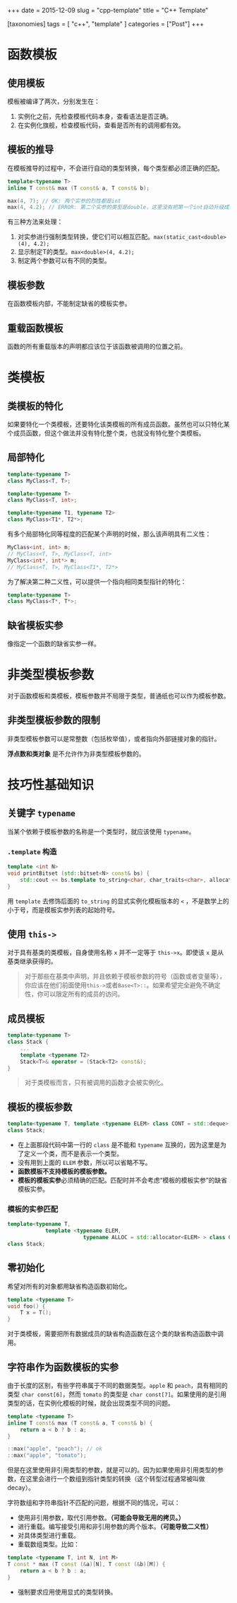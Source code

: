 +++
date = 2015-12-09
slug = "cpp-template"
title = "C++ Template"

[taxonomies]
tags = [ "c++", "template" ]
categories = ["Post"]
+++

# 函数模板

## 使用模板

模板被编译了两次，分别发生在：

1. 实例化之前，先检查模板代码本身，查看语法是否正确。
2. 在实例化旗舰，检查模板代码，查看是否所有的调用都有效。

## 模板的推导

在模板推导的过程中，不会进行自动的类型转换，每个类型都必须正确的匹配。

```c++
template<typename T>
inline T const& max (T const& a, T const& b);

max(4, 7); // OK: 两个实参的烈性都是int
max(4, 4.2); // ERROR: 第二个实参的类型是double，这里没有把第一个int自动升级成了double
```
有三种方法来处理：

1. 对实参进行强制类型转换，使它们可以相互匹配。`max(static_cast<double>(4), 4.2);`
2. 显示制定T的类型。`max<double>(4, 4.2);`
3. 制定两个参数可以有不同的类型。

## 模板参数

在函数模板内部，不能制定缺省的模板实参。

## 重载函数模板

函数的所有重载版本的声明都应该位于该函数被调用的位置之前。

# 类模板

## 类模板的特化

如果要特化一个类模板，还要特化该类模板的所有成员函数。虽然也可以只特化某个成员函数，但这个做法并没有特化整个类，也就没有特化整个类模板。

## 局部特化

```c++
template<typename T>
class MyClass<T, T>;

template<typename T>
class MyClass<T, int>;

template<typename T1, typename T2>
class MyClass<T1*, T2*>;
```

有多个局部特化同等程度的匹配某个声明的时候，那么该声明具有二义性：
```c++
MyClass<int, int> m;
// MyClass<T, T>, MyClass<T, int>
MyClass<int*, int*> m;
// MyClass<T, T>, MyClass<T1*, T2*>
```
为了解决第二种二义性，可以提供一个指向相同类型指针的特化：
```c++
template<typename T>
class MyClass<T*, T*>;
```

## 缺省模板实参

像指定一个函数的缺省实参一样。

# 非类型模板参数

对于函数模板和类模板，模板参数并不局限于类型，普通纸也可以作为模板参数。

## 非类型模板参数的限制

非类型模板参数可以是常整数（包括枚举值），或者指向外部链接对象的指针。

**浮点数和类对象** 是不允许作为非类型模板参数的。

# 技巧性基础知识

## 关键字 `typename`

当某个依赖于模板参数的名称是一个类型时，就应该使用 `typename`。

### `.template` 构造

```c++
template <int N>
void printBitset (std::bitset<N> const& bs) {
    std::cout << bs.template to_string<char, char_traits<char>, allocator<char> >();
}
```

用 `template` 去修饰后面的 `to_string` 的显式实例化模板版本的 `<` ，不是数学上的小于号，而是模板实参列表的起始符号。

## 使用 `this->`
对于具有基类的类模板，自身使用名称 `x` 并不一定等于 `this->x`。即使该 `x` 是从基类继承获得的。

> 对于那些在基类中声明，并且依赖于模板参数的符号（函数或者变量等），你应该在他们前面使用`this->`或者`Base<T>::`。如果希望完全避免不确定性，你可以限定所有的成员的访问。

## 成员模板

```c++
template<typename T>
class Stack {
    ...
    template <typename T2>
    Stack<T>& operator = (Stack<T2> const&);
}
```

> 对于类模板而言，只有被调用的函数才会被实例化。

## 模板的模板参数

```c++
template<typename T, template <typename ELEM> class CONT = std::deque>
class Stack;
```
* 在上面那段代码中第一行的 `class` 是不能和 `typename` 互换的，因为这里是为了定义一个类，而不是表示一个类型。
* 没有用到上面的 `ELEM` 参数，所以可以省略不写。
* **函数模板不支持模板的模板参数。**
* **模板的模板实参**必须精确的匹配。匹配时并不会考虑“模板的模板实参”的缺省模板实参。

### 模板的实参匹配

```c++
template<typename T,
            template <typename ELEM,
                        typename ALLOC = std::allocator<ELEM> > class CONT = std::deque>
class Stack;
```

## 零初始化

希望对所有的对象都用缺省构造函数初始化。
```c++
template <typename T>
void foo() {
    T x = T();
}
```
对于类模板，需要把所有数据成员的缺省构造函数在这个类的缺省构造函数中调用。

## 字符串作为函数模板的实参

由于长度的区别，有些字符串属于不同的数据类型。`apple` 和 `peach`，具有相同的类型 `char const[6]`，然而 `tomato` 的类型是 `char const[7]`。如果使用的是引用类型的话，在实例化模板的时候，就会出现类型不同的问题。
```c++
template <typename T>
inline T const& max (T const& a, T const& b) {
    return a < b ? b : a;
}

::max("apple", "peach"); // ok
::max("apple", "tomato");
```

但是在这里使用非引用类型的参数，就是可以的。因为如果使用非引用类型的参数，在这里会进行一个数组到指针类型的转换（这个转型过程通常被叫做decay）。

字符数组和字符串指针不匹配的问题，根据不同的情况，可以：
* 使用非引用参数，取代引用参数。**（可能会导致无用的拷贝。）**
* 进行重载。编写接受引用和非引用参数的两个版本。**（可能导致二义性）**
* 对具体类型进行重载。
* 重载数组类型。比如：
```c++
template <typename T, int N, int M>
T const * max (T const (&a)[N], T const (&b)[M]) {
    return a < b ? b : a;
}
```
* 强制要求应用使用显式的类型转换。